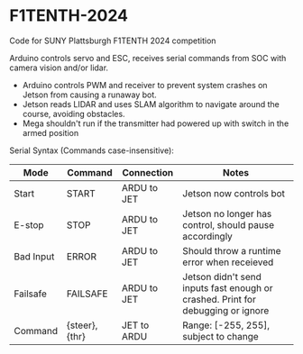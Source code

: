 # F1TENTH-2024
Code for SUNY Plattsburgh F1TENTH 2024 competition

Arduino controls servo and ESC, receives serial commands from SOC with camera vision and/or lidar.

* Arduino controls PWM and receiver to prevent system crashes on Jetson from causing a runaway bot.
* Jetson reads LIDAR and uses SLAM algorithm to navigate around the course, avoiding obstacles.
* Mega shouldn't run if the transmitter had powered up with switch in the armed position

Serial Syntax (Commands case-insensitive):

| Mode      | Command       | Connection  | Notes                                                                           |
|-----------|---------------|-------------|---------------------------------------------------------------------------------|
| Start     | START         | ARDU to JET | Jetson now controls bot                                                         |
| E-stop    | STOP          | ARDU to JET | Jetson no longer has control, should pause accordingly                          |
| Bad Input | ERROR         | ARDU to JET | Should throw a runtime error when receieved                                     |
| Failsafe  | FAILSAFE      | ARDU to JET | Jetson didn't send inputs fast enough or crashed. Print for debugging or ignore |
| Command   | {steer},{thr} | JET to ARDU | Range: [-255, 255], subject to change                                           |
